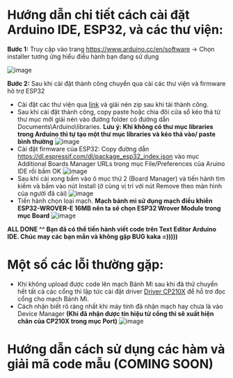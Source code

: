 # Hướng dẫn chi tiết cách cài đặt Arduino IDE, ESP32, và các thư viện:


 **Bước 1:** Truy cập vào trang https://www.arduino.cc/en/software -> Chọn installer tương ứng hiểu điều hành bạn đang sử dụng

![image](https://github.com/codexcelsior/Mastodon_Training/assets/91497379/252be1d2-d8b5-4762-9803-6eb867861d2b)

 **Bước 2:** Sau khi cài đặt thành công chuyển qua cài các thư viện và firmware hõ trợ ESP32
+ Cài đặt các thư viện qua [link](https://drive.google.com/file/d/1VkmcY8CSZpBvxIFzZDxDbCaMXLNusBLa/view?usp=share_link) và giải nén zip sau khi tải thành công. 
+ Sau khi cài đặt thành công, copy paste hoặc chia đôi cửa sổ kéo thả từ thư mục mới giải nén vào đường folder có đường dẫn Documents\Arduino\libraries. **Lưu ý: Khi không có thư mục libraries trong Arduino thì tự tạo một thư mục libraries và kéo thả vào/ paste bình thường**
![image](https://github.com/codexcelsior/Mastodon_Training/assets/91497379/bf3455ab-7863-4ea0-8e4c-92a33ef7898b)
+ Cài đặt firmware của ESP32: Copy đường dẫn https://dl.espressif.com/dl/package_esp32_index.json vào mục Additional Boards Manager URLs trong mục File/Preferences của Aruino IDE rồi bấm OK
![image](https://github.com/codexcelsior/Mastodon_Training/assets/91497379/263ce00b-5975-409a-98c6-dc81d0c9678f)
+ Sau khi cài xong bấm vào ô mục thứ 2 (Board Manager) và tiến hành tìm kiếm và bấm vào nút Install (ở cùng vị trí với nút Remove theo màn hình của người đã cài)
![image](https://github.com/codexcelsior/Mastodon_Training/assets/91497379/b03e6783-c7c7-4e6a-b9fb-869650369ea9)
+ Tiến hành chọn loại mạch. **Mạch bánh mì sử dụng mạch điều khiển ESP32-WROVER-E 16MB nên ta sẽ chọn ESP32 Wrover Module trong mục Board**
 ![image](https://github.com/codexcelsior/Mastodon_Training/assets/91497379/6e82dd9e-50e0-4a6f-b9de-050cecb7ea9a)

**ALL DONE ^^ Bạn đã có thể tiến hành viết code trên Text Editor Arduino IDE. Chúc may các bạn mắn và không gặp BUG kaka =)))))** 

# Một số các lỗi thường gặp:
  
+  Khi không upload được code lên mạch Bánh Mì sau khi đã thử chuyển hết tất cả các cổng thì lập tức cài đặt driver [Driver CP210X](https://www.silabs.com/developers/usb-to-uart-bridge-vcp-drivers?tab=downloads) để hỗ trơ đọc cổng cho mạch Bánh Mì.
+ Cách nhận biết rõ ràng nhất khi máy tính đã nhận mạch hay chưa là vào Device Manager **(Khi đã nhận được tín hiệu từ cổng thì sẽ xuất hiện chân của CP210X trong mục Port)**
![image](https://github.com/codexcelsior/Mastodon_Training/assets/91497379/b58a7d23-818d-4d74-bfb0-6a7f09ef65f3)


# Hướng dẫn cách sử dụng các hàm và giải mã code mẫu (COMING SOON)
